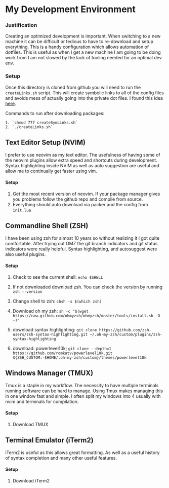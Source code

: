 # My Development Environment

### Justification 

Creating an optimized development is important. When switching to a new machine it can be difficult or tedious 
to have to re-download and setup everything. This is a handy configuration which allows automation of dotfiles.
This is useful as when I get a new machine I am going to be doing work from I am not slowed by the lack of tooling
needed for an optimal dev env.

### Setup

Once this directory is cloned from github you will need to run the `createLinks.sh` script. This
will create symbolic links to all of the config files and avoids mess of actually going into the private dot files. I 
found this idea [here](https://superuser.com/questions/152574/keeping-my-zsh-or-bash-profile-synced-up-on-all-my-machines#answer-152600). 

Commands to run after downloading packages:

    1. `chmod 777 createSymLinks.sh`
    2. `./createLinks.sh`

## Text Editor Setup (NVIM)

I prefer to use neovim as my text editor. The usefulness of having some of the neovim plugins allow extra speed 
and shortcuts during development. Syntax highlighting inside NVIM as well as auto suggestion are useful and 
allow me to continually get faster using vim.

#### Setup

1. Get the most recent version of neovim. If your package manager gives you problems follow the github repo and compile from source.
2. Everything should auto download via packer and the config from `init.lua`

## Commandline Shell (ZSH)

I have been using zsh for almost 10 years so without realizing it I got quite comfortable. After trying out OMZ the git branch indicators and
git status indicators were really helpful. Syntax highlighting, and autosuggest were also useful plugins.

#### Setup

1. Check to see the current shell: `echo $SHELL`
2. If not downloaded download zsh. You can check the version by running `zsh --version`
3. Change shell to zsh: `chsh -s $(which zsh)`

1. Download oh my zsh: `sh -c "$(wget https://raw.github.com/ohmyzsh/ohmyzsh/master/tools/install.sh -O -)"`
2. download syntax highlighting: `git clone https://github.com/zsh-users/zsh-syntax-highlighting.git ~/.oh-my-zsh/custom/plugins/zsh-syntax-highlighting` 
3. download: powerlevel10k; `git clone --depth=1 https://github.com/romkatv/powerlevel10k.git ${ZSH_CUSTOM:-$HOME/.oh-my-zsh/custom}/themes/powerlevel10k`


## Windows Manager (TMUX)

Tmux is a staple in my workflow. The necessity to have multiple terminals running software can be hard to manage. 
Using Tmux makes managing this in one window fast and simple. I often split my windows into 4 usually with nvim and 
terminals for compilation.

#### Setup

1. Download TMUX


## Terminal Emulator (iTerm2)

iTerm2 is useful as this allows great formatting. As well as a useful history of syntax completion and many other useful features.

#### Setup

1. Download iTerm2

